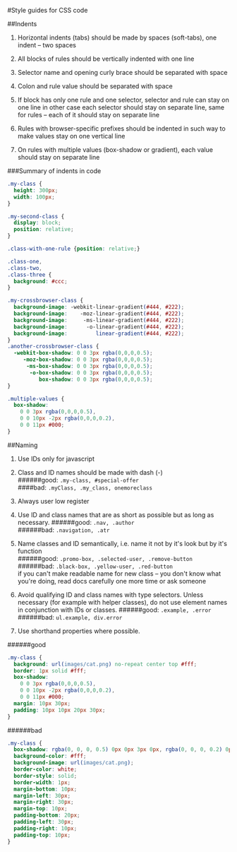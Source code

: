 #Style guides for CSS code

##Indents

1. Horizontal indents (tabs) should be made by spaces (soft-tabs), one indent – two spaces

2. All blocks of rules should be vertically indented with one line

3. Selector name and opening curly brace should be separated with space

4. Colon and rule value should be separated with space

5. If block has only one rule and one selector, selector and rule can stay on one line
  in other case each selector should stay on separate line, same for rules – each of it should stay on separate line
  
6. Rules with browser-specific prefixes should be indented in such way to make values stay on one vertical line

7. On rules with multiple values (box-shadow or gradient), each value should stay on separate line

###Summary of indents in code

``` css
.my-class {
  height: 300px;
  width: 100px;
}

.my-second-class {
  display: block;
  position: relative;
}

.class-with-one-rule {position: relative;}

.class-one,
.class-two,
.class-three {
  background: #ccc;
}

.my-crossbrowser-class {
  background-image: -webkit-linear-gradient(#444, #222);
  background-image:    -moz-linear-gradient(#444, #222);
  background-image:     -ms-linear-gradient(#444, #222);
  background-image:      -o-linear-gradient(#444, #222);
  background-image:         linear-gradient(#444, #222);
}
.another-crossbrowser-class {
  -webkit-box-shadow: 0 0 3px rgba(0,0,0,0.5);
     -moz-box-shadow: 0 0 3px rgba(0,0,0,0.5);
      -ms-box-shadow: 0 0 3px rgba(0,0,0,0.5);
       -o-box-shadow: 0 0 3px rgba(0,0,0,0.5);
          box-shadow: 0 0 3px rgba(0,0,0,0.5);
}

.multiple-values {
  box-shadow: 
    0 0 3px rgba(0,0,0,0.5),
    0 0 10px -2px rgba(0,0,0,0.2),
    0 0 11px #000;
}
```

##Naming

1. Use IDs only for javascript

2. Class and ID names should be made with dash (-)   
######good:
```.my-class, #special-offer```    
####bad:
```.myClass, .my_class, onemoreclass```   

3. Always user low register

4. Use ID and class names that are as short as possible but as long as necessary.
######good:
```.nav, .author```   
######bad:
```.navigation, .atr```    

5. Name classes and ID semantically, i.e. name it not by it's look but by it's function   
######good:
```.promo-box, .selected-user, .remove-button```   
######bad:
```.black-box, .yellow-user, .red-button```   
if you can't make readable name for new class – you don't know what you're doing, read docs carefully one more time or ask someone

6. Avoid qualifying ID and class names with type selectors.
Unless necessary (for example with helper classes), do not use element names in conjunction with IDs or classes.
######good:
```.example, .error```
######bad:
```ul.example, div.error```
  
7. Use shorthand properties where possible.     

######good
```css
.my-class {
  background: url(images/cat.png) no-repeat center top #fff;
  border: 1px solid #fff;
  box-shadow: 
    0 0 3px rgba(0,0,0,0.5),
    0 0 10px -2px rgba(0,0,0,0.2),
    0 0 11px #000;
  margin: 10px 30px;
  padding: 10px 10px 20px 30px;
}
```
######bad
```css
.my-class {
  box-shadow: rgba(0, 0, 0, 0.5) 0px 0px 3px 0px, rgba(0, 0, 0, 0.2) 0px 0px 10px -2px, black 0px 0px 11px 0px;
  background-color: #fff;
  background-image: url(images/cat.png);
  border-color: white;
  border-style: solid;
  border-width: 1px;
  margin-bottom: 10px;
  margin-left: 30px;
  margin-right: 30px;
  margin-top: 10px;
  padding-bottom: 20px;
  padding-left: 30px;
  padding-right: 10px;
  padding-top: 10px;
}

```